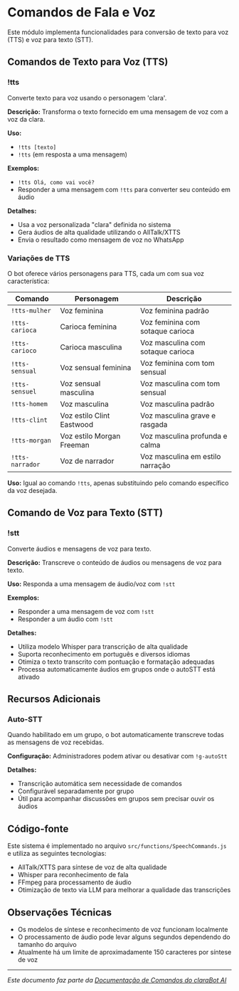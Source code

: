 # Comandos de Fala e Voz

Este módulo implementa funcionalidades para conversão de texto para voz (TTS) e voz para texto (STT).

## Comandos de Texto para Voz (TTS)

### !tts

Converte texto para voz usando o personagem 'clara'.

**Descrição:** Transforma o texto fornecido em uma mensagem de voz com a voz da clara.

**Uso:** 
- `!tts [texto]`
- `!tts` (em resposta a uma mensagem)

**Exemplos:**
- `!tts Olá, como vai você?`
- Responder a uma mensagem com `!tts` para converter seu conteúdo em áudio

**Detalhes:**
- Usa a voz personalizada "clara" definida no sistema
- Gera áudios de alta qualidade utilizando o AllTalk/XTTS
- Envia o resultado como mensagem de voz no WhatsApp

### Variações de TTS

O bot oferece vários personagens para TTS, cada um com sua voz característica:

| Comando | Personagem | Descrição |
|---------|------------|-----------|
| `!tts-mulher` | Voz feminina | Voz feminina padrão |
| `!tts-carioca` | Carioca feminina | Voz feminina com sotaque carioca |
| `!tts-carioco` | Carioca masculina | Voz masculina com sotaque carioca |
| `!tts-sensual` | Voz sensual feminina | Voz feminina com tom sensual |
| `!tts-sensuel` | Voz sensual masculina | Voz masculina com tom sensual |
| `!tts-homem` | Voz masculina | Voz masculina padrão |
| `!tts-clint` | Voz estilo Clint Eastwood | Voz masculina grave e rasgada |
| `!tts-morgan` | Voz estilo Morgan Freeman | Voz masculina profunda e calma |
| `!tts-narrador` | Voz de narrador | Voz masculina em estilo narração |

**Uso:** Igual ao comando `!tts`, apenas substituindo pelo comando específico da voz desejada.

## Comando de Voz para Texto (STT)

### !stt

Converte áudios e mensagens de voz para texto.

**Descrição:** Transcreve o conteúdo de áudios ou mensagens de voz para texto.

**Uso:** Responda a uma mensagem de áudio/voz com `!stt`

**Exemplos:**
- Responder a uma mensagem de voz com `!stt`
- Responder a um áudio com `!stt`

**Detalhes:**
- Utiliza modelo Whisper para transcrição de alta qualidade
- Suporta reconhecimento em português e diversos idiomas
- Otimiza o texto transcrito com pontuação e formatação adequadas
- Processa automaticamente áudios em grupos onde o autoSTT está ativado

## Recursos Adicionais

### Auto-STT

Quando habilitado em um grupo, o bot automaticamente transcreve todas as mensagens de voz recebidas.

**Configuração:** Administradores podem ativar ou desativar com `!g-autoStt`

**Detalhes:**
- Transcrição automática sem necessidade de comandos
- Configurável separadamente por grupo
- Útil para acompanhar discussões em grupos sem precisar ouvir os áudios

## Código-fonte

Este sistema é implementado no arquivo `src/functions/SpeechCommands.js` e utiliza as seguintes tecnologias:
- AllTalk/XTTS para síntese de voz de alta qualidade
- Whisper para reconhecimento de fala
- FFmpeg para processamento de áudio
- Otimização de texto via LLM para melhorar a qualidade das transcrições

## Observações Técnicas

- Os modelos de síntese e reconhecimento de voz funcionam localmente
- O processamento de áudio pode levar alguns segundos dependendo do tamanho do arquivo
- Atualmente há um limite de aproximadamente 150 caracteres por síntese de voz

---

*Este documento faz parte da [Documentação de Comandos do claraBot AI](README.md#documentação-dos-comandos)*